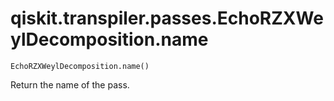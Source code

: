 # qiskit.transpiler.passes.EchoRZXWeylDecomposition.name

`EchoRZXWeylDecomposition.name()`

Return the name of the pass.
